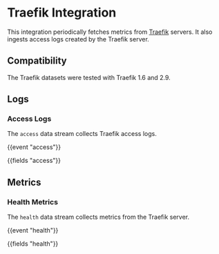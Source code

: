 # Traefik Integration

This integration periodically fetches metrics from [Traefik](https://traefik.io/) servers. It also ingests access
logs created by the Traefik server.

## Compatibility

The Traefik datasets were tested with Traefik 1.6 and 2.9.

## Logs

### Access Logs

The `access` data stream collects Traefik access logs.

{{event "access"}}

{{fields "access"}}

## Metrics

### Health Metrics

The `health` data stream collects metrics from the Traefik server.

{{event "health"}}

{{fields "health"}}
